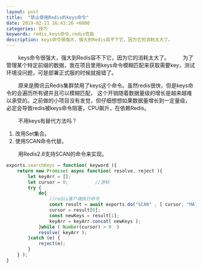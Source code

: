```yaml
---
layout: post
title:  "禁止使用Redis的keys命令"
date: 2019-02-21 16:43:26 +0800
categories: 技巧
keywords: redis,keys命令,redis性能
description: keys命令很强大，强大到Redis容不下它，因为它的消耗太大了。
---
```


&#160; &#160; &#160; &#160; keys命令很强大，强大到Redis容不下它，因为它的消耗太大了。
&#160; &#160; &#160; &#160; 为了管理某个特定前缀的数据，我在项目里用keys命令模糊匹配来获取需要key，测试环境没问题，可是部署正式服的时候就报错了。

<!--description-->  
&#160; &#160; &#160; &#160; 原来是腾讯云Redis集群禁用了keys这个命令。虽然redis很快，但是keys命令的会遍历所有键并且可以模糊匹配，
这个开销随着数据量级的增长是越来越难以承受的。之前做的小项目没有发觉，但仔细想想如果数据量增长到一定量级，
必定会导致redis被keys命令阻塞，CPU飙升，在依赖Redis。
  
&#160; &#160; &#160; &#160; 不用keys有替代方法吗？  
1. 改用Set集合。  
2. 使用SCAN命令代替。

&#160; &#160; &#160; &#160; 用Redis2.8支持SCAN的命令来实现。
```javascript
exports.searchKeys = function( keyword ){
    return new Promise( async function( resolve, reject ){
        let keyArr = [];
        let cursor = 0;          //游标
        try {
            do{
                //redis客户端执行命令
                const result = await exports.do("SCAN" , [ cursor, "MATCH", keyword ] );
                cursor = result[0];
                const newKeys = result[1];
                keyArr = keyArr.concat( newKeys );
            }while ( Number(cursor) > 0  )
            resolve( keyArr );
        }catch (e) {
            reject(e);
        }
    } );
}
```

